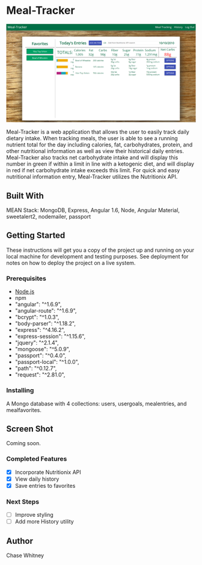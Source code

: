 # Meal-Tracker

![Screenshot of the dashboard](server/public/resources/angularDashboard.png)

Meal-Tracker is a web application that allows the user to easily track daily dietary intake. When tracking meals, the user is able to see a running nutrient total for the day including calories, fat, carbohydrates, protein, and other nutritional information as well as view their historical daily entries. Meal-Tracker also tracks net carbohydrate intake and will display this number in green if within a limit in line with a ketogenic diet, and will display in red if net carbohydrate intake exceeds this limit. For quick and easy nutritional information entry, Meal-Tracker utilizes the Nutritionix API.

## Built With

MEAN Stack: MongoDB, Express, Angular 1.6, Node, Angular Material, sweetalert2, nodemailer, passport

## Getting Started

These instructions will get you a copy of the project up and running on your local machine for development and testing purposes. See deployment for notes on how to deploy the project on a live system.

### Prerequisites

- [Node.js](https://nodejs.org/en/)
- npm
- "angular": "^1.6.9",
- "angular-route": "^1.6.9",
- "bcrypt": "^1.0.3",
- "body-parser": "^1.18.2",
- "express": "^4.16.2",
- "express-session": "^1.15.6",
- "jquery": "^2.1.4",
- "mongoose": "^5.0.9",
- "passport": "^0.4.0",
- "passport-local": "^1.0.0",
- "path": "^0.12.7",
- "request": "^2.81.0",

### Installing

A Mongo database with 4 collections: users, usergoals, mealentries, and mealfavorites.

## Screen Shot

Coming soon.

### Completed Features

- [x] Incorporate Nutritionix API
- [x] View daily history
- [x] Save entries to favorites

### Next Steps

- [ ] Improve styling
- [ ] Add more History utility

## Author

Chase Whitney
